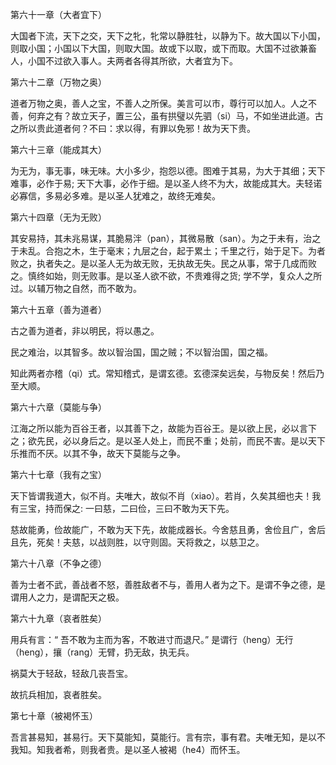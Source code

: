 第六十一章（大者宜下）

大国者下流，天下之交，天下之牝，牝常以静胜牡，以静为下。故大国以下小国，则取小国；小国以下大国，则取大国。故或下以取，或下而取。大国不过欲兼畜人，小国不过欲入事人。夫两者各得其所欲，大者宜为下。

第六十二章（万物之奥）

道者万物之奥，善人之宝，不善人之所保。美言可以市，尊行可以加人。人之不善，何弃之有？故立天子，置三公，虽有拱璧以先驷（si）马，不如坐进此道。古之所以贵此道者何？不曰：求以得，有罪以免邪！故为天下贵。

第六十三章（能成其大）

为无为，事无事，味无味。大小多少，抱怨以德。图难于其易，为大于其细；天下难事，必作于易; 天下大事，必作于细。是以圣人终不为大，故能成其大。夫轻诺必寡信，多易必多难。是以圣人犹难之，故终无难矣。

第六十四章（无为无败）

其安易持，其未兆易谋，其脆易泮（pan），其微易散（san）。为之于未有，治之于未乱。合抱之木，生于毫末；九层之台，起于累土；千里之行，始于足下。为者败之，执者失之。是以圣人无为故无败，无执故无失。民之从事，常于几成而败之。慎终如始，则无败事。是以圣人欲不欲，不贵难得之货; 学不学，复众人之所过。以辅万物之自然，而不敢为。

第六十五章（善为道者）

古之善为道者，非以明民，将以愚之。

民之难治，以其智多。故以智治国，国之贼；不以智治国，国之福。

知此两者亦稽（qi）式。常知稽式，是谓玄德。玄德深矣远矣，与物反矣！然后乃至大顺。

第六十六章（莫能与争）

江海之所以能为百谷王者，以其善下之，故能为百谷王。是以欲上民，必以言下之；欲先民，必以身后之。是以圣人处上，而民不重；处前，而民不害。是以天下乐推而不厌。以其不争，故天下莫能与之争。

第六十七章（我有之宝）

天下皆谓我道大，似不肖。夫唯大，故似不肖（xiao）。若肖，久矣其细也夫！我有三宝，持而保之: 一曰慈，二曰俭，三曰不敢为天下先。

慈故能勇，俭故能广，不敢为天下先，故能成器长。今舍慈且勇，舍俭且广，舍后且先，死矣！夫慈，以战则胜，以守则固。天将救之，以慈卫之。

第六十八章（不争之德）

善为士者不武，善战者不怒，善胜敌者不与，善用人者为之下。是谓不争之德，是谓用人之力，是谓配天之极。

第六十九章（哀者胜矣）

用兵有言：“ 吾不敢为主而为客，不敢进寸而退尺。” 是谓行（heng）无行（heng），攘（rang）无臂，扔无敌，执无兵。

祸莫大于轻敌，轻敌几丧吾宝。

故抗兵相加，哀者胜矣。

第七十章（被褐怀玉）

吾言甚易知，甚易行。天下莫能知，莫能行。言有宗，事有君。夫唯无知，是以不我知。知我者希，则我者贵。是以圣人被褐（he4）而怀玉。

